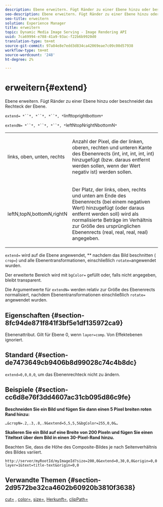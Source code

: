 ```yaml
---
description: Ebene erweitern. Fügt Ränder zu einer Ebene hinzu oder beschneidet das Rechteck der Ebene.
seo-description: Ebene erweitern. Fügt Ränder zu einer Ebene hinzu oder beschneidet das Rechteck der Ebene.
seo-title: erweitern
solution: Experience Manager
title: erweitern
topic: Dynamic Media Image Serving - Image Rendering API
uuid: 7ca69994-e788-41a9-93ac-f22b6b9920d0
translation-type: tm+mt
source-git-commit: 97a84e8e7edd3d834ca42069eae7c09c00d57938
workflow-type: tm+mt
source-wordcount: '248'
ht-degree: 2%

---
```



# erweitern{#extend}

Ebene erweitern. Fügt Ränder zu einer Ebene hinzu oder beschneidet das Rechteck der Ebene.

`extend= *``*, *``*, *``*, *`linfttoprightbottom`*`

`extendN= *``*, *``*, *``*, *`leftNtopNrightNbottomN`*`

<table id="simpletable_1DCCD469712B423C8154630127DC5F54"> 
 <tr class="strow"> 
  <td class="stentry"> <p><span class="codeph"> <span class="varname"> links, oben, unten, rechts</span></span> </p></td> 
  <td class="stentry"> <p>Anzahl der Pixel, die der linken, oberen, rechten und unteren Kante des Ebenenrects (int, int, int, int, int) hinzugefügt (bzw. daraus entfernt werden sollen, wenn der Wert negativ ist) werden sollen. </p></td> 
 </tr> 
 <tr class="strow"> 
  <td class="stentry"> <p><span class="codeph"> <span class="varname"> leftN,topN,bottomN,rightN</span></span> </p></td> 
  <td class="stentry"> <p>Der Platz, der links, oben, rechts und unten am Ende des Ebenenrects (bei einem negativen Wert) hinzugefügt (oder daraus entfernt werden soll) wird als normalisierte Beträge im Verhältnis zur Größe des ursprünglichen Ebenenrects (real, real, real, real) angegeben. </p></td> 
 </tr> 
</table>

`extend=` wird auf die Ebene angewendet,  ** nachdem das Bild beschnitten (  `crop=`) und alle Ebenentransformationen, einschließlich  `rotate=`angewendet wurden.

Der erweiterte Bereich wird mit `bgColor=` gefüllt oder, falls nicht angegeben, bleibt transparent.

Die Argumentwerte für `extendN=` werden relativ zur Größe des Ebenenrects normalisiert, nachdem Ebenentransformationen einschließlich `rotate=` angewendet wurden.

## Eigenschaften {#section-8fc94de871f841f3bf5e1df135972ca9}

Ebenenattribut. Gilt für Ebene 0, wenn `layer=comp`. Von Effektebenen ignoriert.

## Standard {#section-de7473649cb9406b8d99028c74c4b8dc}

`extend=0,0,0,0`, um das Ebenenrechteck nicht zu ändern.

## Beispiele {#section-cc6d8e76f3dd4607ac31cb095d86c9fe}

**Beschneiden Sie ein Bild und fügen Sie dann einen 5 Pixel breiten roten Rand hinzu:**

`…&cropN=.2,.3,.8,.9&extend=5,5,5,5&bgColor=255,0,0&…`

**Skalieren Sie ein Bild auf eine Breite von 200 Pixeln und fügen Sie einen Titeltext über dem Bild in einen 30-Pixel-Rand hinzu.**

Beachten Sie, dass die Höhe des Composite-Bildes je nach Seitenverhältnis des Bildes variiert.

`http://server/myRootId/myImageId?size=200,0&extend=0,30,0,0&origin=0,0 layer=1&text=title-text&origin=0,0`

## Verwandte Themen {#section-2d9572be32ca4602b60920b3810f3638}

[cut=](../../../../../is-api/http-ref/image-serving-api-ref/c-http-protocol-reference/c-command-reference/r-crop.md#reference-6fd0f6399966446ab4425ce050572eab) ,  [color=](/help/aem-is-ir-api/is-api/http-ref/image-serving-api-ref/c-http-protocol-reference/c-data-types/r-is-http-color.md),  [size=](../../../../../is-api/http-ref/image-serving-api-ref/c-http-protocol-reference/c-data-types/r-size.md#reference-04d383f32c7b4003bed9978cb854747b),  [Herkunft=](../../../../../is-api/http-ref/image-serving-api-ref/c-http-protocol-reference/c-command-reference/r-origin.md#reference-e11c7ac06e2240cc884c3fec98f05138),  [clipPath=](../../../../../is-api/http-ref/image-serving-api-ref/c-http-protocol-reference/c-command-reference/r-clippath.md#reference-8139b1b52dc54749b51b109521ddf83d)
